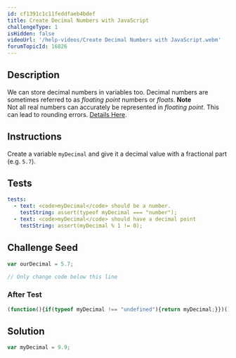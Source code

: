 ```yaml
---
id: cf1391c1c11feddfaeb4bdef
title: Create Decimal Numbers with JavaScript
challengeType: 1
isHidden: false
videoUrl: '/help-videos/Create Decimal Numbers with JavaScript.webm'
forumTopicId: 16826
---
```


## Description
<section id='description'>
We can store decimal numbers in variables too. Decimal numbers are sometimes referred to as <dfn>floating point</dfn> numbers or <dfn>floats</dfn>.
<strong>Note</strong><br>Not all real numbers can accurately be represented in <dfn>floating point</dfn>. This can lead to rounding errors. <a href="https://en.wikipedia.org/wiki/Floating_point#Accuracy_problems" target="_blank">Details Here</a>.
</section>

## Instructions
<section id='instructions'>
Create a variable <code>myDecimal</code> and give it a decimal value with a fractional part (e.g. <code>5.7</code>).
</section>

## Tests
<section id='tests'>

```yml
tests:
  - text: <code>myDecimal</code> should be a number.
    testString: assert(typeof myDecimal === "number");
  - text: <code>myDecimal</code> should have a decimal point
    testString: assert(myDecimal % 1 != 0);

```

</section>

## Challenge Seed
<section id='challengeSeed'>

<div id='js-seed'>

```js
var ourDecimal = 5.7;

// Only change code below this line


```

</div>


### After Test
<div id='js-teardown'>

```js
(function(){if(typeof myDecimal !== "undefined"){return myDecimal;}})();
```

</div>

</section>

## Solution
<section id='solution'>


```js
var myDecimal = 9.9;
```

</section>
